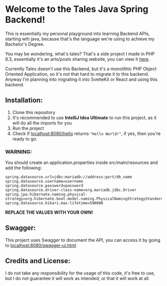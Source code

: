 # Welcome to the Tales Java Spring Backend!
This is essentially my personal playground into learning Backend APIs, starting wth java, because that's the language we're using to achieve my Bachelor's Degree.

You may be wondering, what's tales? That's a side project I made in PHP 8.3, essentially it's an arts/posts sharing website, you can view it [here](https://tales.anonymousgca.eu/).

Currently Tales doesn't use this Backend, but it's a monolithic PHP Object Oriented Application, so it's not that hard to migrate it to this backend. Anyway I'm planning into migrating it into SvelteKit or React and using this backend.

## Installation:
1. Clone this repository
2. It's recommended to use **IntelliJ Idea Ultimate** to run this project, as it will do all the imports for you
3. Run the project
4. Check if [localhost:8080/hello](http://localhost:8080/hello) returns `"Hello World!"`, if yes, then you're ready to go.

### WARNING:
You should create an application.properties inside src/main/resources and add the following:
```properties
spring.datasource.url=jdbc:mariadb://address:port/db_name
spring.datasource.username=username
spring.datasource.password=password
spring.datasource.driver-class-name=org.mariadb.jdbc.Driver
spring.jpa.hibernate.naming.physical-strategy=org.hibernate.boot.model.naming.PhysicalNamingStrategyStandardImpl
spring.datasource.hikari.max-lifetime=590000 
```

**REPLACE THE VALUES WITH YOUR OWN!**

## Swagger:
This project uses Swagger to document the API, you can access it by going to [localhost:8080/swagger-ui.html](http://localhost:8080/swagger-ui.html)

## Credits and License:
I do not take any responsibility for the usage of this code, it's free to use, but I do not guarantee it will work as intended, or that it will work at all.